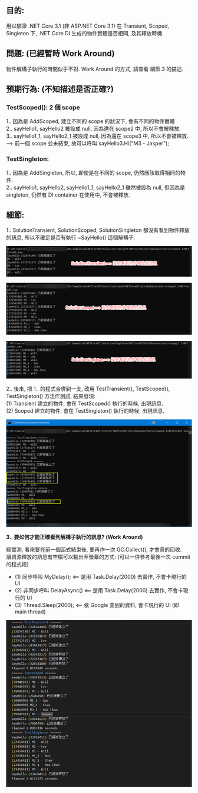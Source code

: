 ## 目的:
用以驗證 .NET Core 3.1 (非 ASP.NET Core 3.1) 在 Transient, Scoped, Singleton 下, .NET Core DI 生成的物件實體是否相同, 及其釋放時機.

## 問題: (已經暫時 Work Around)
物件解構子執行的時間似乎不對.
Work Around 的方式, 請查看 細節.3 的描述.

## 預期行為:  (不知描述是否正確?)

### TestScoped(): 2 個 scope
1.. 因為是 AddScoped, 建立不同的 scope 的狀況下, 會有不同的物件實體  
2.. sayHello1, sayHello2 被設成 null, 因為還在 scope2 中, 所以不會被釋放.  
3.. sayHello1_1, sayHello2_1 被設成 null, 因為還在 scope3 中, 所以不會被釋放.  
    --> 前一個 scope 並未結束, 故可以呼叫 sayHello3.Hi("M3 - Jasper"); 
    
### TestSingleton:
1.. 因為是 AddSingleton, 所以, 即使是在不同的 scope, 仍然應該取得相同的物件.  
2.. sayHello1, sayHello2, sayHello1_1, sayHello2_1 雖然被設為 null, 但因為是 singleton, 仍然有 DI container 在使用中, 不會被釋放.  


## 細節:
1.. SolutionTransient, SolutionScoped, SolutionSingleton 都沒有看到物件釋放的訊息, 所以不確定是否有執行 ~SayHello() 這個解構子.

![Transient](https://github.com/jasper-lai/netcoredistarter/blob/master/pictures/transient.png?raw=true)

![Scoped](https://github.com/jasper-lai/netcoredistarter/blob/master/pictures/scoped.png?raw=true)

![Singleton](https://github.com/jasper-lai/netcoredistarter/blob/master/pictures/singleton.png?raw=true)

2.. 後來, 把 1.. 的程式合併到一支, 改用 TestTransient(), TestScoped(), TestSingleton() 方法作測試, 結果發現:  
(1) Transient 建立的物件, 會在 TestScoped() 執行的時候, 出現訊息.  
(2) Scoped 建立的物件, 會在 TestSingleton() 執行的時候, 出現訊息.  

![All_In_One](https://github.com/jasper-lai/netcoredistarter/blob/master/pictures/all_in_one.png?raw=true)

**3.. 要如何才能正確看到解構子執行的訊息? (Work Around)** 

經實測, 看來要在前一個函式結束後, 要再作一次 GC.Collect(), 才會真的回收.  
讓資源釋放的訊息有空檔可以輸出至螢幕的方式: (可以一併參考最後一次 commit 的程式段)    
* (1) 同步呼叫 MyDelay();   <== 是用 Task.Delay(2000) 去實作, 不會卡現行的 UI  
* (2) 非同步呼叫 DelayAsync() <== 是用 Task.Delay(2000) 去實作, 不會卡現行的 UI  
* (3) Thread.Sleep(2000);  <== 依 Google 查到的資料, 會卡現行的 UI (即 main thread)    

![All_In_One_Work_Around](https://github.com/jasper-lai/netcoredistarter/blob/master/pictures/all_in_one_work_around.png?raw=true)
